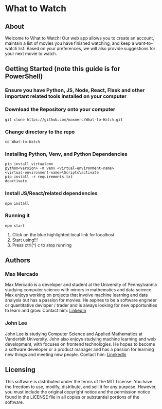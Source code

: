 # What to Watch

## About

Welcome to What to Watch! Our web app allows you to create an account,
maintain a list of movies you have finished watching, and keep a
want-to-watch list. Based on your preferences, we will also provide
suggestions for your next movie to watch.

## Getting Started (note this guide is for PowerShell)

### Ensure you have Python, JS, Node, React, Flask and other important related tools installed on your computer

### Download the Repository onto your computer

```shell
git clone https://github.com/maxmerc/What-to-Watch.git
```

### Change directory to the repo

```shell
cd What-to-Watch
```

### Installing Python, Venv, and Python Dependencies

```shell
pip install virtualenv
python<version> -m venv <virtual-environment-name>
<virtual-environment-name>\Scripts\activate
pip install -r requirements.txt
deactivate
```

### Install JS/React/related dependencies

```shell
npm install
```

### Running it

```shell
npm start
```

1. Click on the blue highlighted local link for localhost
1. Start using!!!
1. Press ctrl(^) c to stop running

## Authors

### Max Mercado

Max Mercado is a developer and student at the University of Pennsylvannia 
studying computer science with minors in mathematics and data
science. Max enjoys working on projects that involve machine
learning and data analysis but has a passion for movies. He aspires
to be a software engineer or quantitative devloper / trader and is
always looking for new opportunities to learn and grow. Contact him:
[LinkedIn](https://www.linkedin.com/in/max-mercado-568a50273/)

### John Lee

John Lee is studying Computer Science and Applied Mathematics at
Vanderbilt University. John also enjoys studying machine learning
and web development, with focuses on frontend technologies. He hopes
to become a software developer or a product manager and has a
passion for learning new things and meeting new people. Contact him:
[LinnkedIn](https://www.linkedin.com/in/johnjaemin/)

## Licensing

This software is distributed under the terms of the MIT License. You have the freedom to use, modify, distribute, and sell it for any purpose. However, you must include the original copyright notice and the permission notice found in the LICENSE file in all copies or substantial portions of the software.
